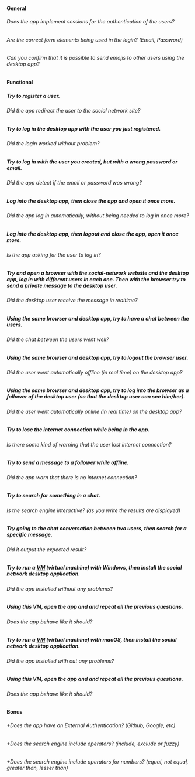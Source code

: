 #### General

###### Does the app implement sessions for the authentication of the users?

###### Are the correct form elements being used in the login? (Email, Password)

###### Can you confirm that it is possible to send emojis to other users using the desktop app?

#### Functional

##### Try to register a user.

###### Did the app redirect the user to the social network site?

##### Try to log in the desktop app with the user you just registered.

###### Did the login worked without problem?

##### Try to log in with the user you created, but with a wrong password or email.

###### Did the app detect if the email or password was wrong?

##### Log into the desktop app, then close the app and open it once more.

###### Did the app log in automatically, without being needed to log in once more?

##### Log into the desktop app, then logout and close the app, open it once more.

###### Is the app asking for the user to log in?

##### Try and open a browser with the social-network website and the desktop app, log in with different users in each one. Then with the browser try to send a private message to the desktop user.

###### Did the desktop user receive the message in realtime?

##### Using the same browser and desktop app, try to have a chat between the users.

###### Did the chat between the users went well?

##### Using the same browser and desktop app, try to logout the browser user.

###### Did the user went automatically offline (in real time) on the desktop app?

##### Using the same browser and desktop app, try to log into the browser as a follower of the desktop user (so that the desktop user can see him/her).

###### Did the user went automatically online (in real time) on the desktop app?

##### Try to lose the internet connection while being in the app.

###### Is there some kind of warning that the user lost internet connection?

##### Try to send a message to a follower while offline.

###### Did the app warn that there is no internet connection?

##### Try to search for something in a chat.

###### Is the search engine interactive? (as you write the results are displayed)

##### Try going to the chat conversation between two users, then search for a specific message.

###### Did it output the expected result?

##### Try to run a [VM](https://www.virtualbox.org/) (virtual machine) with Windows, then install the social network desktop application.

###### Did the app installed without any problems?

##### Using this VM, open the app and and repeat all the previous questions.

###### Does the app behave like it should?

##### Try to run a [VM](https://www.virtualbox.org/) (virtual machine) with macOS, then install the social network desktop application.

###### Did the app installed with out any problems?

##### Using this VM, open the app and and repeat all the previous questions.

###### Does the app behave like it should?

#### Bonus

###### +Does the app have an External Authentication? (Github, Google, etc)

###### +Does the search engine include operators? (include, exclude or fuzzy)

###### +Does the search engine include operators for numbers? (equal, not equal, greater than, lesser than)
